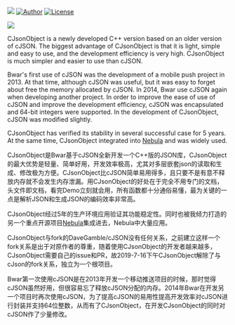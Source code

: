 [![](https://travis-ci.org/Bwar/CJsonObject.svg?branch=master)](https://travis-ci.org/Bwar/CJsonObject) [![Author](https://img.shields.io/badge/author-@Bwar-blue.svg?style=flat)](cqc@vip.qq.com) [![License](https://img.shields.io/github/license/mashape/apistatus.svg)](LICENSE)<br/>

[![](CJsonObject)](https://raw.githubusercontent.com/Bwar/bwar.github.io/master/style/images/logo-CJsonObject.png) <br/>

CJsonObject is a newly developed C++ version based on an older version of cJSON. The biggest advantage of CJsonObject is that it is light, simple and easy to use, and the development efficiency is very high. CJsonObject is much simpler and easier to use than cJSON.

Bwar's first use of cJSON was the development of a mobile push project in 2013. At that time, although cJSON was useful, but it was easy to forget about free the memory allocated by cJSON. In 2014, Bwar use cJSON again when developing another project. In order to improve the ease of use of cJSON and improve the development efficiency, cJSON was encapsulated and 64-bit integers were supported. In the development of CJsonObject, cJSON was modified slightly.

CJsonObject has verified its stability in several successful case for 5 years. At the same time, CJsonObject integrated into [Nebula](https://github.com/Bwar/Nebula) and was widely used.

CJsonObject是Bwar基于cJSON全新开发一个C++版的JSON库，CJsonObject的最大优势是轻量、简单好用，开发效率极高，尤其对多层嵌套json的读取和生成、修改极为方便。CJsonObject比cJSON简单易用得多，且只要不是有意不释放内存就不会发生内存泄漏。用CJsonObject的好处在于完全不用专门的文档，头文件即文档，看完Demo立刻就会用，所有函数都十分通俗易懂，最为关键的一点是解析JSON和生成JSON的编码效率非常高。

CJsonObject经过5年的生产环境应用验证其功能稳定性。同时也被我倾力打造的另一个重点开源项目[Nebula](https://github.com/Bwar/Nebula)集成进去，Nebula中大量应用。

CJsonObject与fork的DaveGamble/cJSON没有任何关系，之前建立这样一个fork关系是出于对原作者的尊重，随着使用CJsonObject的开发者越来越多，CJsonObject需要自己的issue和PR，故2019-7-16下午CJsonObject解除了与cJson的fork关系，独立为一个根项目。

Bwar第一次使用cJSON是在2013年开发一个移动推送项目的时候，那时觉得cJSON虽然好用，但很容易忘了释放cJSON分配的内存。2014年Bwar在开发另一个项目时再次使用cJSON，为了提高cJSON的易用性提高开发效率对cJSON进行封装并支持64位整数，从而有了CJsonObject，在开发CJsonObject的同时对cJSON作了少量修改。


